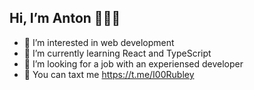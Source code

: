 ## Hi, I’m Anton 👋👋👋
- 👀 I’m interested in web development
- 🌱 I’m currently learning React and TypeScript
- 💞️ I’m looking for a job with an experiensed developer
- :speech_balloon: You can taxt me https://t.me/I00Rubley

<!---
100Rubley/100Rubley is a ✨ special ✨ repository because its `README.md` (this file) appears on your GitHub profile.
You can click the Preview link to take a look at your changes.
--->
